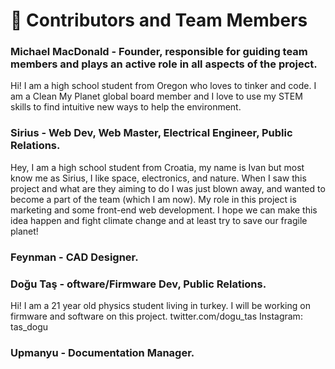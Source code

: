 # 🤝 Contributors and Team Members

### Michael MacDonald - Founder, responsible for guiding team members and plays an active role in all aspects of the project.
Hi! I am a high school student from Oregon who loves to tinker and code. I am a Clean My Planet global board member and I love to use my STEM skills to find intuitive new ways to help the environment.

### Sirius - Web Dev, Web Master, Electrical Engineer, Public Relations.
Hey, I am a high school student from Croatia, my name is Ivan but most know me as Sirius, I like space, electronics, and nature. When I saw this project and what are they aiming to do I was just blown away, and wanted to become a part of the team (which I am now). My role in this project is marketing and some front-end web development. I hope we can make this idea happen and fight climate change and at least try to save our fragile planet!

### Feynman - CAD Designer.

### Doğu Taş - oftware/Firmware Dev, Public Relations.
Hi! I am a 21 year old physics student living in turkey. I will be working on firmware and software on this project.
twitter.com/dogu_tas
Instagram: tas_dogu

### Upmanyu - Documentation Manager.
